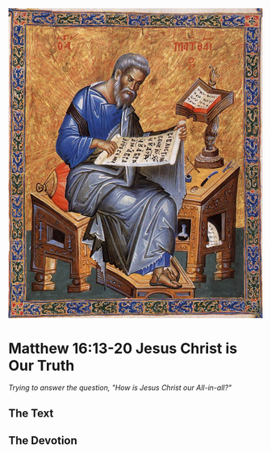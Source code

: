 <img class="intro-right" src="../images/art-matthew.jpg">

# Matthew 16:13-20 Jesus Christ is Our Truth

*Trying to answer the question, "How is Jesus Christ our All-in-all?"*

## The Text

## The Devotion